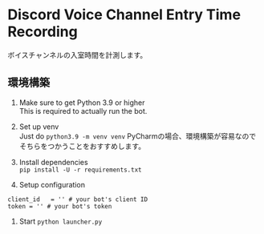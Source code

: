 # Discord Voice Channel Entry Time Recording
ボイスチャンネルの入室時間を計測します。

## 環境構築
1. Make sure to get Python 3.9 or higher  
This is required to actually run the bot.

1. Set up venv  
   Just do `python3.9 -m venv venv`
   PyCharmの場合、環境構築が容易なのでそちらをつかうことをおすすめします。   

1. Install dependencies  
`pip install -U -r requirements.txt`
   
1. Setup configuration
```
client_id   = '' # your bot's client ID
token = '' # your bot's token
```
1. Start
`python launcher.py`
